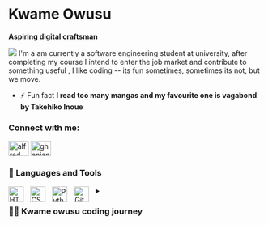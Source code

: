 # Kwame Owusu

**Aspiring digital craftsman**

 <img src="https://i.pinimg.com/originals/70/37/d4/7037d478852af21357f038fac2d2e9f6.gif">
I'm a am currently a software engineering student at university, after completing my course I intend to enter the job market and contribute to something useful , I like coding -- its fun sometimes, sometimes its not, but we move.

- ⚡ Fun fact **I read too many mangas and my favourite one is vagabond by Takehiko Inoue**

<h3 align="left">Connect with me:</h3>
<p align="left">
<a href="https://www.linkedin.com/in/alfredow23/" target="blank"><img align="center" src="https://raw.githubusercontent.com/rahuldkjain/github-profile-readme-generator/master/src/images/icons/Social/linked-in-alt.svg" alt="alfred owusu boakye" height="30" width="40" /></a>
<a href="https://instagram.com/ghanianpapi" target="blank"><img align="center" src="https://raw.githubusercontent.com/rahuldkjain/github-profile-readme-generator/master/src/images/icons/Social/instagram.svg" alt="ghanianpapi" height="30" width="40" /></a>
</p>



### 🧰 Languages and Tools
<img align="left" alt="HTML" width="30px" style="padding-right:10px;" src="https://cdn.jsdelivr.net/gh/devicons/devicon/icons/html5/html5-plain.svg" />
<img align="left" alt="CSS" width="30px" style="padding-right:10px;" src="https://cdn.jsdelivr.net/gh/devicons/devicon/icons/css3/css3-plain.svg" />
<img align="left" alt="Python" width="30px" style="padding-right:10px;" src="https://cdn.jsdelivr.net/gh/devicons/devicon/icons/python/python-plain.svg" />
<img align="left" alt="GitHub" width="30px" style="padding-right:10px;" src="https://cdn.jsdelivr.net/gh/devicons/devicon/icons/github/github-original.svg" />



<details>
<summary><h3>👨‍💻 Kwame owusu coding journey</h3></summary>
hahahaha you taught I built anything interesting huh?, nope, just started learning to code, I tried to code before in 2019 but i was not determined and it just slipped away from my lifestyle,but right now i have picked it up again and it has been going smooothly -- I am understanding the concepts in the languages that I am studying.,I promise i'll have something to show eventually.
